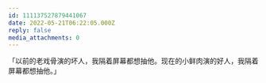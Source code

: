 ```yaml
---
id: 111137527879441067
date: 2022-05-21T06:22:05.000Z
reply: false
media_attachments: 0
---
```


「以前的老戏骨演的坏人，我隔着屏幕都想抽他。现在的小鲜肉演的好人，我隔着屏幕都想抽他。」

